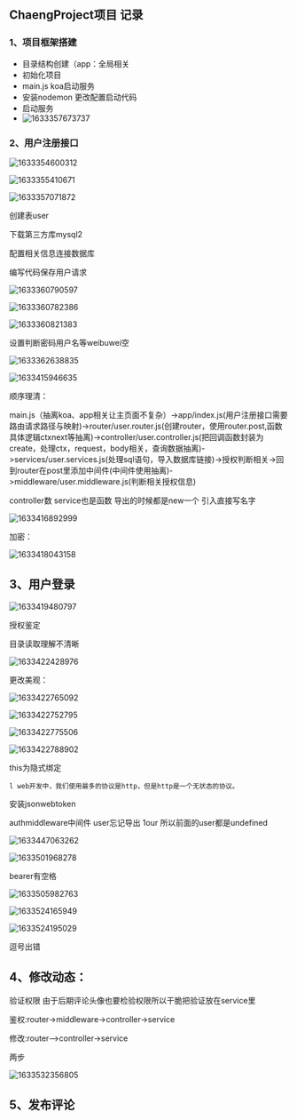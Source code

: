 ## **ChaengProject项目 记录**

### 1、项目框架搭建

- 目录结构创建（app：全局相关
- 初始化项目
- main.js  koa启动服务
- 安装nodemon 更改配置启动代码
- 启动服务 
- ![1633357673737](C:\Users\52949\AppData\Roaming\Typora\typora-user-images\1633357673737.png)

### 2、用户注册接口

![1633354600312](C:\Users\52949\AppData\Roaming\Typora\typora-user-images\1633354600312.png)

![1633355410671](C:\Users\52949\AppData\Roaming\Typora\typora-user-images\1633355410671.png)

![1633357071872](C:\Users\52949\AppData\Roaming\Typora\typora-user-images\1633357071872.png)





创建表user

下载第三方库mysql2

配置相关信息连接数据库

编写代码保存用户请求

![1633360790597](C:\Users\52949\AppData\Roaming\Typora\typora-user-images\1633360790597.png)

![1633360782386](C:\Users\52949\AppData\Roaming\Typora\typora-user-images\1633360782386.png)

![1633360821383](C:\Users\52949\AppData\Roaming\Typora\typora-user-images\1633360821383.png)





设置判断密码用户名等weibuwei空

![1633362638835](C:\Users\52949\AppData\Roaming\Typora\typora-user-images\1633362638835.png)

![1633415946635](C:\Users\52949\AppData\Roaming\Typora\typora-user-images\1633415946635.png)





顺序理清： 

main.js（抽离koa、app相关让主页面不复杂）->app/index.js(用户注册接口需要路由请求路径与映射)->router/user.router.js(创建router，使用router.post,函数具体逻辑ctxnext等抽离)->controller/user.controller.js(把回调函数封装为create，处理ctx，request，body相关，查询数据抽离)->services/user.services.js(处理sql语句，导入数据库链接)->授权判断相关->回到router在post里添加中间件(中间件使用抽离)->middleware/user.middleware.js(判断相关授权信息)



controller数 service也是函数 导出的时候都是new一个 引入直接写名字

![1633416892999](C:\Users\52949\AppData\Roaming\Typora\typora-user-images\1633416892999.png)



加密：

![1633418043158](C:\Users\52949\AppData\Roaming\Typora\typora-user-images\1633418043158.png)



## 3、用户登录

![1633419480797](C:\Users\52949\AppData\Roaming\Typora\typora-user-images\1633419480797.png)

授权鉴定

目录读取理解不清晰

![1633422428976](C:\Users\52949\AppData\Roaming\Typora\typora-user-images\1633422428976.png)

更改美观：

![1633422765092](C:\Users\52949\AppData\Roaming\Typora\typora-user-images\1633422765092.png)

![1633422752795](C:\Users\52949\AppData\Roaming\Typora\typora-user-images\1633422752795.png)

![1633422775506](C:\Users\52949\AppData\Roaming\Typora\typora-user-images\1633422775506.png)

![1633422788902](C:\Users\52949\AppData\Roaming\Typora\typora-user-images\1633422788902.png)

this为隐式绑定

`l web开发中，我们使用最多的协议是http，但是http是一个无状态的协议。`

安装jsonwebtoken



authmiddleware中间件 user忘记导出 1our 所以前面的user都是undefined

![1633447063262](C:\Users\52949\AppData\Roaming\Typora\typora-user-images\1633447063262.png)

![1633501968278](C:\Users\52949\AppData\Roaming\Typora\typora-user-images\1633501968278.png)

bearer有空格

![1633505982763](C:\Users\52949\AppData\Roaming\Typora\typora-user-images\1633505982763.png)

![1633524165949](C:\Users\52949\AppData\Roaming\Typora\typora-user-images\1633524165949.png)

![1633524195029](C:\Users\52949\AppData\Roaming\Typora\typora-user-images\1633524195029.png)

逗号出错



## 4、修改动态：

验证权限 由于后期评论头像也要检验权限所以干脆把验证放在service里

鉴权:router->middleware->controller->service

修改:router-->controller->service

两步

![1633532356805](C:\Users\52949\AppData\Roaming\Typora\typora-user-images\1633532356805.png)

## 5、发布评论

